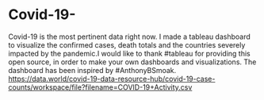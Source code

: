 # Covid-19-
Covid-19 is the most pertinent data right now. I made a tableau dashboard to visualize the confirmed cases, death totals and the countries severely impacted by the pandemic.I would like to thank #tableau for providing this open source, in order to make your own dashboards and visualizations. The dashboard has been inspired by #AnthonyBSmoak.
https://data.world/covid-19-data-resource-hub/covid-19-case-counts/workspace/file?filename=COVID-19+Activity.csv 



